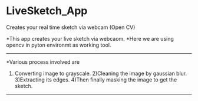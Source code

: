# LiveSketch_App
Creates your real time sketch via webcam (Open CV)


*This app creates your live sketch via webcaom.
*Here we are using opencv in pyton environmt as working tool.

___________________________________________________________________

*Various process involved are
1) Converting image to grayscale.
2)Cleaning the image by gaussian blur.
3)Extracting its edges.
4)Then finally masking the image to get the sketch.

___________________________________________________________________
